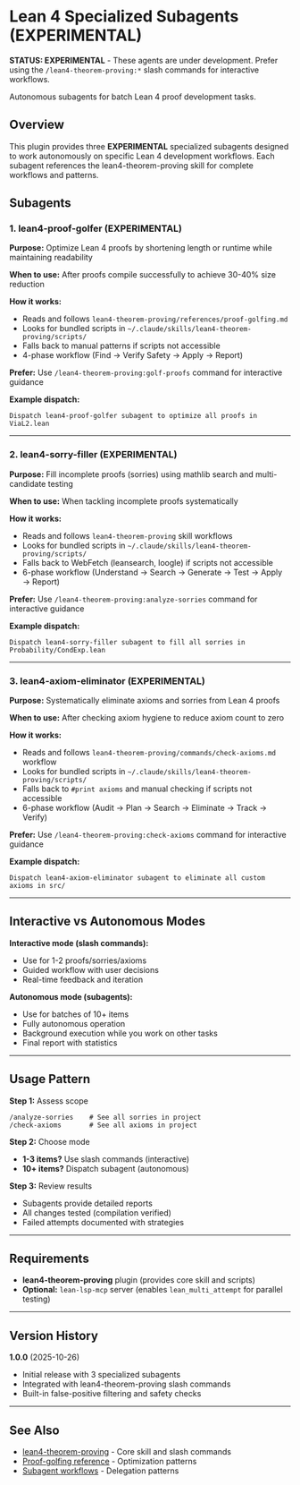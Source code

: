 # Lean 4 Specialized Subagents (EXPERIMENTAL)

**STATUS: EXPERIMENTAL** - These agents are under development. Prefer using the `/lean4-theorem-proving:*` slash commands for interactive workflows.

Autonomous subagents for batch Lean 4 proof development tasks.

## Overview

This plugin provides three **EXPERIMENTAL** specialized subagents designed to work autonomously on specific Lean 4 development workflows. Each subagent references the lean4-theorem-proving skill for complete workflows and patterns.

## Subagents

### 1. lean4-proof-golfer (EXPERIMENTAL)

**Purpose:** Optimize Lean 4 proofs by shortening length or runtime while maintaining readability

**When to use:** After proofs compile successfully to achieve 30-40% size reduction

**How it works:**
- Reads and follows `lean4-theorem-proving/references/proof-golfing.md`
- Looks for bundled scripts in `~/.claude/skills/lean4-theorem-proving/scripts/`
- Falls back to manual patterns if scripts not accessible
- 4-phase workflow (Find → Verify Safety → Apply → Report)

**Prefer:** Use `/lean4-theorem-proving:golf-proofs` command for interactive guidance

**Example dispatch:**
```
Dispatch lean4-proof-golfer subagent to optimize all proofs in ViaL2.lean
```

---

### 2. lean4-sorry-filler (EXPERIMENTAL)

**Purpose:** Fill incomplete proofs (sorries) using mathlib search and multi-candidate testing

**When to use:** When tackling incomplete proofs systematically

**How it works:**
- Reads and follows `lean4-theorem-proving` skill workflows
- Looks for bundled scripts in `~/.claude/skills/lean4-theorem-proving/scripts/`
- Falls back to WebFetch (leansearch, loogle) if scripts not accessible
- 6-phase workflow (Understand → Search → Generate → Test → Apply → Report)

**Prefer:** Use `/lean4-theorem-proving:analyze-sorries` command for interactive guidance

**Example dispatch:**
```
Dispatch lean4-sorry-filler subagent to fill all sorries in Probability/CondExp.lean
```

---

### 3. lean4-axiom-eliminator (EXPERIMENTAL)

**Purpose:** Systematically eliminate axioms and sorries from Lean 4 proofs

**When to use:** After checking axiom hygiene to reduce axiom count to zero

**How it works:**
- Reads and follows `lean4-theorem-proving/commands/check-axioms.md` workflow
- Looks for bundled scripts in `~/.claude/skills/lean4-theorem-proving/scripts/`
- Falls back to `#print axioms` and manual checking if scripts not accessible
- 6-phase workflow (Audit → Plan → Search → Eliminate → Track → Verify)

**Prefer:** Use `/lean4-theorem-proving:check-axioms` command for interactive guidance

**Example dispatch:**
```
Dispatch lean4-axiom-eliminator subagent to eliminate all custom axioms in src/
```

---

## Interactive vs Autonomous Modes

**Interactive mode (slash commands):**
- Use for 1-2 proofs/sorries/axioms
- Guided workflow with user decisions
- Real-time feedback and iteration

**Autonomous mode (subagents):**
- Use for batches of 10+ items
- Fully autonomous operation
- Background execution while you work on other tasks
- Final report with statistics

---

## Usage Pattern

**Step 1:** Assess scope
```
/analyze-sorries    # See all sorries in project
/check-axioms       # See all axioms in project
```

**Step 2:** Choose mode
- **1-3 items?** Use slash commands (interactive)
- **10+ items?** Dispatch subagent (autonomous)

**Step 3:** Review results
- Subagents provide detailed reports
- All changes tested (compilation verified)
- Failed attempts documented with strategies

---

## Requirements

- **lean4-theorem-proving** plugin (provides core skill and scripts)
- **Optional:** `lean-lsp-mcp` server (enables `lean_multi_attempt` for parallel testing)

---

## Version History

**1.0.0** (2025-10-26)
- Initial release with 3 specialized subagents
- Integrated with lean4-theorem-proving slash commands
- Built-in false-positive filtering and safety checks

---

## See Also

- [lean4-theorem-proving](../lean4-theorem-proving/README.md) - Core skill and slash commands
- [Proof-golfing reference](../lean4-theorem-proving/references/proof-golfing.md) - Optimization patterns
- [Subagent workflows](../lean4-theorem-proving/references/subagent-workflows.md) - Delegation patterns

